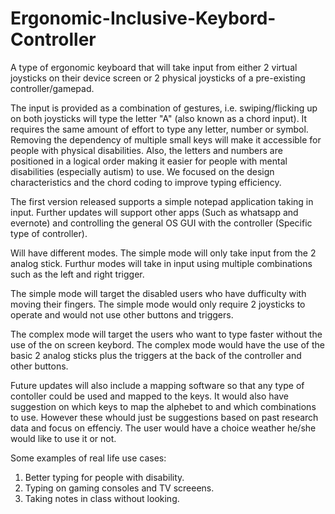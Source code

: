 # Ergonomic-Inclusive-Keybord-Controller
A type of ergonomic keyboard that will take input from either 2 virtual joysticks on their device screen or 2 physical joysticks of a pre-existing controller/gamepad.

The input is provided as a combination of gestures, i.e. swiping/flicking up on both joysticks will type the letter "A" (also known as a chord input). It requires the same amount of effort to type any letter, number or symbol. Removing the dependency of multiple small keys will make it accessible for people with physical disabilities. Also, the letters and numbers are positioned in a logical order making it easier for people with mental disabilities (especially autism) to use. We focused on the design characteristics and the chord coding to improve typing efficiency.

The first version released supports a simple notepad application taking in input. Further updates will support other apps (Such as whatsapp and evernote) and controlling the general OS GUI with the controller (Specific type of controller).

Will have different modes. The simple mode will only take input from the 2 analog stick. Furthur modes will take in input using multiple combinations such as the left and right trigger.

The simple mode will target the disabled users who have dufficulty with moving their fingers. The simple mode would only require 2 joysticks to operate and would not use other buttons and triggers.

The complex mode will target the users who want to type faster without the use of the on screen keybord. The complex mode would have the use of the basic 2 analog sticks plus the triggers at the back of the controller and other buttons.

Future updates will also include a mapping software so that any type of contoller could be used and mapped to the keys. It would also have suggestion on which keys to map the alphebet to and which combinations to use. However these whould just be suggestions based on past research data and focus on effenciy. The user would have a choice weather he/she would like to use it or not.

Some examples of real life use cases:
1. Better typing for people with disability.
2. Typing on gaming consoles and TV screeens. 
3. Taking notes in class without looking.